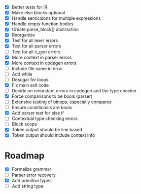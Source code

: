 - [x] Better tests for IR
- [x] Make else blocks optional
- [x] Handle semicolons for multiple expressions
- [x] Handle empty function bodies
- [x] Create parse_block() abstraction
- [x] Reorganize
- [x] Test for all lexer errors
- [x] Test for all parser errors
- [ ] Test for all ir_gen errors
- [x] More context in parser errors
- [x] More context in codegen errors
- [ ] Include file name in error
- [ ] Add while
- [ ] Desugar for loops
- [x] Fix main exit code
- [ ] Decide on redundant errors in codegen and the type checker
- [x] Force comparisons to be bools (parser)
- [ ] Extensive testing of binops, especially compares
- [ ] Ensure conditionals are bools
- [x] Add parser test for else if
- [ ] Contextual type checking errors
- [ ] Block scope
- [x] Token output should be line based
- [x] Token output should include context info

# Roadmap
- [x] Formalize grammar
- [ ] Parser error recovery
- [x] Add primitive types
- [ ] Add string type
